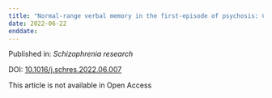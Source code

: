 ```yaml
---
title: "Normal-range verbal memory in the first-episode of psychosis: Clinical and functional outcomes across 24 months and impact of estimated verbal memory decrement."
date: 2022-06-22
enddate:
---
```


Published in: *Schizophrenia research*

DOI: [10.1016/j.schres.2022.06.007](https://doi.org/10.1016/j.schres.2022.06.007)

This article is not available in Open Access


